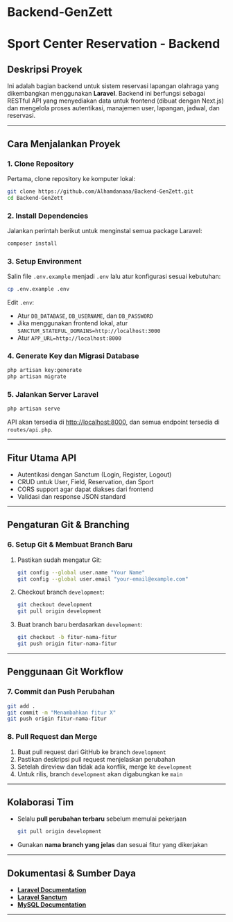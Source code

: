 
# **Backend-GenZett**  
# **Sport Center Reservation - Backend**  

## **Deskripsi Proyek**  
Ini adalah bagian backend untuk sistem reservasi lapangan olahraga yang dikembangkan menggunakan **Laravel**. Backend ini berfungsi sebagai RESTful API yang menyediakan data untuk frontend (dibuat dengan Next.js) dan mengelola proses autentikasi, manajemen user, lapangan, jadwal, dan reservasi.

---

## **Cara Menjalankan Proyek**  

### **1. Clone Repository**  
Pertama, clone repository ke komputer lokal:  
```bash
git clone https://github.com/Alhamdanaaa/Backend-GenZett.git
cd Backend-GenZett
```

### **2. Install Dependencies**  
Jalankan perintah berikut untuk menginstal semua package Laravel:  
```bash
composer install
```

### **3. Setup Environment**  
Salin file `.env.example` menjadi `.env` lalu atur konfigurasi sesuai kebutuhan:
```bash
cp .env.example .env
```

Edit `.env`:
- Atur `DB_DATABASE`, `DB_USERNAME`, dan `DB_PASSWORD`
- Jika menggunakan frontend lokal, atur `SANCTUM_STATEFUL_DOMAINS=http://localhost:3000`
- Atur `APP_URL=http://localhost:8000`

### **4. Generate Key dan Migrasi Database**  
```bash
php artisan key:generate
php artisan migrate
```

### **5. Jalankan Server Laravel**  
```bash
php artisan serve
```
API akan tersedia di [http://localhost:8000](http://localhost:8000), dan semua endpoint tersedia di `routes/api.php`.

---

## **Fitur Utama API**  
- Autentikasi dengan Sanctum (Login, Register, Logout)
- CRUD untuk User, Field, Reservation, dan Sport
- CORS support agar dapat diakses dari frontend
- Validasi dan response JSON standard

---

## **Pengaturan Git & Branching**  

### **6. Setup Git & Membuat Branch Baru**  
1. Pastikan sudah mengatur Git:  
   ```bash
   git config --global user.name "Your Name"
   git config --global user.email "your-email@example.com"
   ```

2. Checkout branch `development`:  
   ```bash
   git checkout development
   git pull origin development
   ```

3. Buat branch baru berdasarkan `development`:  
   ```bash
   git checkout -b fitur-nama-fitur
   git push origin fitur-nama-fitur
   ```

---

## **Penggunaan Git Workflow**  

### **7. Commit dan Push Perubahan**  
```bash
git add .
git commit -m "Menambahkan fitur X"
git push origin fitur-nama-fitur
```

### **8. Pull Request dan Merge**  
1. Buat pull request dari GitHub ke branch `development`  
2. Pastikan deskripsi pull request menjelaskan perubahan  
3. Setelah direview dan tidak ada konflik, merge ke `development`  
4. Untuk rilis, branch `development` akan digabungkan ke `main`

---

## **Kolaborasi Tim**  

- Selalu **pull perubahan terbaru** sebelum memulai pekerjaan  
  ```bash
  git pull origin development
  ```
- Gunakan **nama branch yang jelas** dan sesuai fitur yang dikerjakan  

---

## **Dokumentasi & Sumber Daya**  
- **[Laravel Documentation](https://laravel.com/docs)**  
- **[Laravel Sanctum](https://laravel.com/docs/sanctum)**  
- **[MySQL Documentation](https://dev.mysql.com/doc/)**  

---
